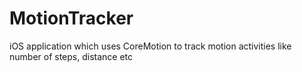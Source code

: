 MotionTracker
=============

iOS application which uses CoreMotion to track motion activities like number of steps, distance etc
